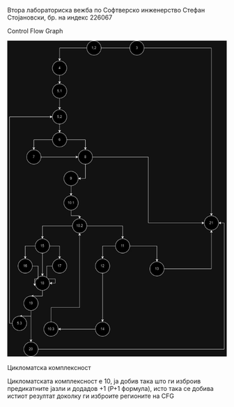 Втора лабораториска вежба по Софтверско инженерство
Стефан Стојановски, бр. на индекс 226067

Control Flow Graph

![CFG](./images/graf.jpg)

Цикломатска комплексност 

Цикломатската комплексност е 10, ја добив така што ги 
изброив предикатните јазли и додадов +1 (P+1 формула),
исто така се добива истиот резултат доколку ги изброите регионите на CFG
